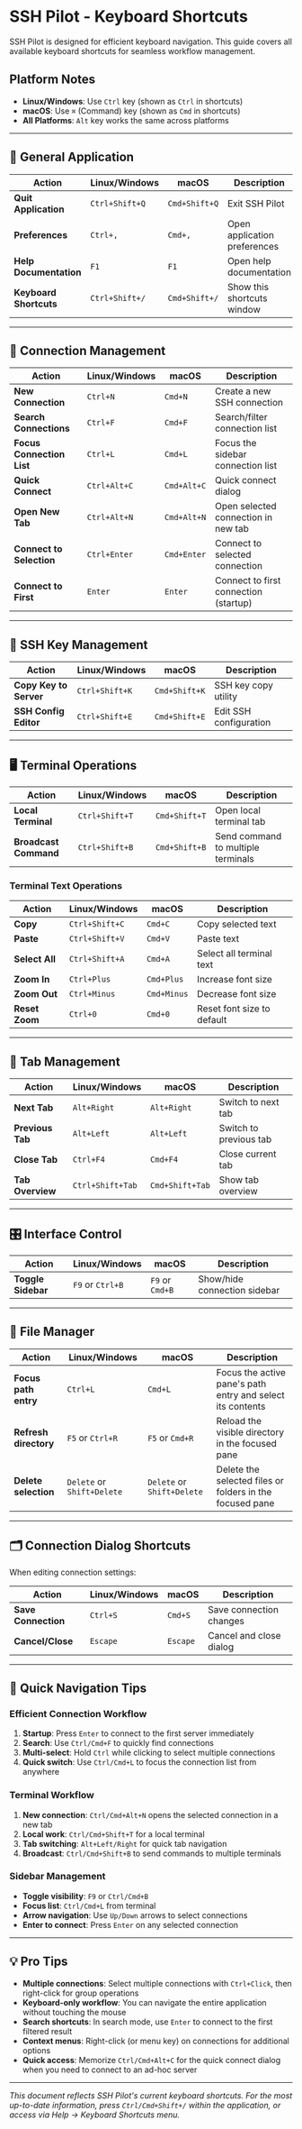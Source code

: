 # SSH Pilot - Keyboard Shortcuts

SSH Pilot is designed for efficient keyboard navigation. This guide covers all available keyboard shortcuts for seamless workflow management.

## Platform Notes

- **Linux/Windows**: Use `Ctrl` key (shown as `Ctrl` in shortcuts)
- **macOS**: Use `⌘` (Command) key (shown as `Cmd` in shortcuts)
- **All Platforms**: `Alt` key works the same across platforms

---

## 🚀 General Application

| Action | Linux/Windows | macOS | Description |
|--------|---------------|-------|-------------|
| **Quit Application** | `Ctrl+Shift+Q` | `Cmd+Shift+Q` | Exit SSH Pilot |
| **Preferences** | `Ctrl+,` | `Cmd+,` | Open application preferences |
| **Help Documentation** | `F1` | `F1` | Open help documentation |
| **Keyboard Shortcuts** | `Ctrl+Shift+/` | `Cmd+Shift+/` | Show this shortcuts window |

---

## 📂 Connection Management

| Action | Linux/Windows | macOS | Description |
|--------|---------------|-------|-------------|
| **New Connection** | `Ctrl+N` | `Cmd+N` | Create a new SSH connection |
| **Search Connections** | `Ctrl+F` | `Cmd+F` | Search/filter connection list |
| **Focus Connection List** | `Ctrl+L` | `Cmd+L` | Focus the sidebar connection list |
| **Quick Connect** | `Ctrl+Alt+C` | `Cmd+Alt+C` | Quick connect dialog |
| **Open New Tab** | `Ctrl+Alt+N` | `Cmd+Alt+N` | Open selected connection in new tab |
| **Connect to Selection** | `Ctrl+Enter` | `Cmd+Enter` | Connect to selected connection |
| **Connect to First** | `Enter` | `Enter` | Connect to first connection (startup) |

---

## 🔑 SSH Key Management

| Action | Linux/Windows | macOS | Description |
|--------|---------------|-------|-------------|
| **Copy Key to Server** | `Ctrl+Shift+K` | `Cmd+Shift+K` | SSH key copy utility |
| **SSH Config Editor** | `Ctrl+Shift+E` | `Cmd+Shift+E` | Edit SSH configuration |

---

## 🖥️ Terminal Operations

| Action | Linux/Windows | macOS | Description |
|--------|---------------|-------|-------------|
| **Local Terminal** | `Ctrl+Shift+T` | `Cmd+Shift+T` | Open local terminal tab |
| **Broadcast Command** | `Ctrl+Shift+B` | `Cmd+Shift+B` | Send command to multiple terminals |

### Terminal Text Operations

| Action | Linux/Windows | macOS | Description |
|--------|---------------|-------|-------------|
| **Copy** | `Ctrl+Shift+C` | `Cmd+C` | Copy selected text |
| **Paste** | `Ctrl+Shift+V` | `Cmd+V` | Paste text |
| **Select All** | `Ctrl+Shift+A` | `Cmd+A` | Select all terminal text |
| **Zoom In** | `Ctrl+Plus` | `Cmd+Plus` | Increase font size |
| **Zoom Out** | `Ctrl+Minus` | `Cmd+Minus` | Decrease font size |
| **Reset Zoom** | `Ctrl+0` | `Cmd+0` | Reset font size to default |

---

## 📑 Tab Management

| Action | Linux/Windows | macOS | Description |
|--------|---------------|-------|-------------|
| **Next Tab** | `Alt+Right` | `Alt+Right` | Switch to next tab |
| **Previous Tab** | `Alt+Left` | `Alt+Left` | Switch to previous tab |
| **Close Tab** | `Ctrl+F4` | `Cmd+F4` | Close current tab |
| **Tab Overview** | `Ctrl+Shift+Tab` | `Cmd+Shift+Tab` | Show tab overview |

---

## 🎛️ Interface Control

| Action | Linux/Windows | macOS | Description |
|--------|---------------|-------|-------------|
| **Toggle Sidebar** | `F9` or `Ctrl+B` | `F9` or `Cmd+B` | Show/hide connection sidebar |

---

## 📁 File Manager

| Action | Linux/Windows | macOS | Description |
|--------|---------------|-------|-------------|
| **Focus path entry** | `Ctrl+L` | `Cmd+L` | Focus the active pane's path entry and select its contents |
| **Refresh directory** | `F5` or `Ctrl+R` | `F5` or `Cmd+R` | Reload the visible directory in the focused pane |
| **Delete selection** | `Delete` or `Shift+Delete` | `Delete` or `Shift+Delete` | Delete the selected files or folders in the focused pane |

---

## 🗂️ Connection Dialog Shortcuts

When editing connection settings:

| Action | Linux/Windows | macOS | Description |
|--------|---------------|-------|-------------|
| **Save Connection** | `Ctrl+S` | `Cmd+S` | Save connection changes |
| **Cancel/Close** | `Escape` | `Escape` | Cancel and close dialog |

---

## 🏃 Quick Navigation Tips

### Efficient Connection Workflow
1. **Startup**: Press `Enter` to connect to the first server immediately
2. **Search**: Use `Ctrl/Cmd+F` to quickly find connections
3. **Multi-select**: Hold `Ctrl` while clicking to select multiple connections
4. **Quick switch**: Use `Ctrl/Cmd+L` to focus the connection list from anywhere

### Terminal Workflow
1. **New connection**: `Ctrl/Cmd+Alt+N` opens the selected connection in a new tab
2. **Local work**: `Ctrl/Cmd+Shift+T` for a local terminal
3. **Tab switching**: `Alt+Left/Right` for quick tab navigation
4. **Broadcast**: `Ctrl/Cmd+Shift+B` to send commands to multiple terminals

### Sidebar Management
- **Toggle visibility**: `F9` or `Ctrl/Cmd+B`
- **Focus list**: `Ctrl/Cmd+L` from terminal
- **Arrow navigation**: Use `Up/Down` arrows to select connections
- **Enter to connect**: Press `Enter` on any selected connection

---

## 💡 Pro Tips

- **Multiple connections**: Select multiple connections with `Ctrl+Click`, then right-click for group operations
- **Keyboard-only workflow**: You can navigate the entire application without touching the mouse
- **Search shortcuts**: In search mode, use `Enter` to connect to the first filtered result
- **Context menus**: Right-click (or menu key) on connections for additional options
- **Quick access**: Memorize `Ctrl/Cmd+Alt+C` for the quick connect dialog when you need to connect to an ad-hoc server

---

*This document reflects SSH Pilot's current keyboard shortcuts. For the most up-to-date information, press `Ctrl/Cmd+Shift+/` within the application, or access via Help → Keyboard Shortcuts menu.*